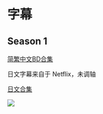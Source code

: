 # 字幕

## Season 1

[简繁中文BD合集](https://github.com/Nekomoekissaten-SUB/Nekomoekissaten-Storage/releases/download/subtitle_pkg/Maohgakuin_BD_zho.7z)

日文字幕来自于 Netflix，未调轴

[日文合集](https://github.com/Nekomoekissaten-SUB/Nekomoekissaten-Storage/releases/download/subtitle_jpn/Maohgakuin_jpn_NFLX.7z)

![](https://nekomoe.pages.dev/images/2020-07/maohgakuin.png)